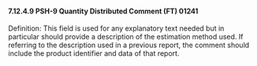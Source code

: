 #### 7.12.4.9 PSH-9 Quantity Distributed Comment (FT) 01241

Definition: This field is used for any explanatory text needed but in particular should provide a description of the estimation method used. If referring to the description used in a previous report, the comment should include the product identifier and data of that report.
